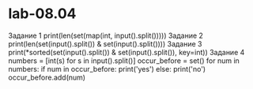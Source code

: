 # lab-08.04
Задание 1
print(len(set(map(int, input().split()))))
Задание 2
print(len(set(input().split()) & set(input().split())))
Задание 3
print(*sorted(set(input().split()) & set(input().split()), key=int))
Задание 4
numbers = [int(s) for s in input().split()]
occur_before = set()
for num in numbers:
    if num in occur_before:
        print('yes')
    else:
        print('no')
        occur_before.add(num)
